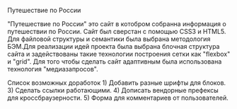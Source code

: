 Путешествие по России

"Путешествие по России" это сайт в котобром собранна информация о путешествии по России. Сайт был сверстан с помощью CSS3 и HTML5. Для файловой структуры и семантики была выбрана методология БЭМ.Для реализации идей проекта была выбрана блочная структура сайта и задействованы  такие технологии построения сетки как "flexbox" и "grid". Для того чтобы сделать сайт адаптивным была использована технология "медиазапросов". 

Список возможных доработок
    1) Добавить разные шрифты для блоков.
    3) Сделать ссылки работающими.
    4) Дописать вендорные префексы для кроссбраузерности. 
    5) Форма для комментариев от пользователей.
